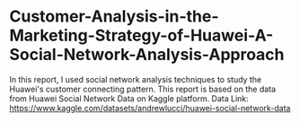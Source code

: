 # Customer-Analysis-in-the-Marketing-Strategy-of-Huawei-A-Social-Network-Analysis-Approach
In this report, I used social network analysis techniques to study the Huawei's customer connecting pattern. This report is based on the data from Huawei Social Network Data on Kaggle platform. Data Link: https://www.kaggle.com/datasets/andrewlucci/huawei-social-network-data
